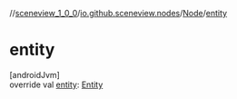 //[sceneview_1_0_0](../../../index.md)/[io.github.sceneview.nodes](../index.md)/[Node](index.md)/[entity](entity.md)

# entity

[androidJvm]\
override val [entity](entity.md): [Entity](../../io.github.sceneview/index.md#1934583341%2FClasslikes%2F-602047187)
